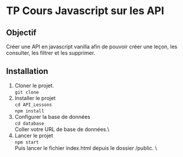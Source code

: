 # TP Cours Javascript sur les API

## Objectif
Créer une API en javascript vanilla afin de pouvoir créer une leçon, les consulter, les filtrer et les supprimer.

## Installation
1. Cloner le projet.\
``git clone ``
2. Installer le projet\
``cd API_Lessons``\
``npm install``
4. Configurer la base de données\
``cd database``\
Coller votre URL de base de données.\
5. Lancer le projet\
``npm start``\
Puis lancer le fichier index.html depuis le dossier /public. \
